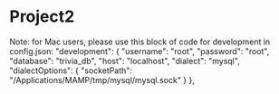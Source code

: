 # Project2

Note: for Mac users, please use this block of code for development in config.json:
  "development": {
    "username": "root",
    "password": "root",
    "database": "trivia_db",
    "host": "localhost",
    "dialect": "mysql",
    "dialectOptions": {
      "socketPath": "/Applications/MAMP/tmp/mysql/mysql.sock"
    }
  },

